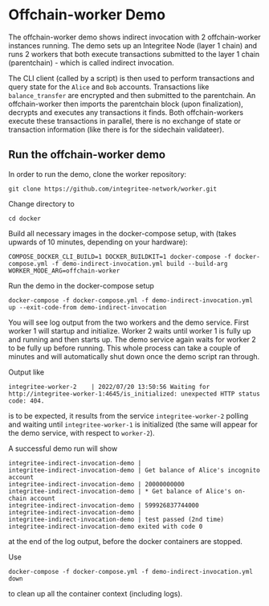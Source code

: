 # Offchain-worker Demo

The offchain-worker demo shows indirect invocation with 2 offchain-worker instances running.
The demo sets up an Integritee Node (layer 1 chain) and runs 2 workers that both execute transactions submitted to the layer 1 chain (parentchain) - which is called indirect invocation. 

The CLI client (called by a script) is then used to perform transactions and query state for the `Alice` and `Bob` accounts. Transactions like `balance_transfer` are encrypted and then submitted to the parentchain. An offchain-worker then imports the parentchain block (upon finalization), decrypts and executes any transactions it finds. Both offchain-workers execute these transactions in parallel, there is no exchange of state or transaction information (like there is for the sidechain validateer).

## Run the offchain-worker demo

In order to run the demo, clone the worker repository:
```
git clone https://github.com/integritee-network/worker.git
```

Change directory to
```
cd docker
```

Build all necessary images in the docker-compose setup, with (takes upwards of 10 minutes, depending on your hardware):
```
COMPOSE_DOCKER_CLI_BUILD=1 DOCKER_BUILDKIT=1 docker-compose -f docker-compose.yml -f demo-indirect-invocation.yml build --build-arg WORKER_MODE_ARG=offchain-worker
```

Run the demo in the docker-compose setup
```
docker-compose -f docker-compose.yml -f demo-indirect-invocation.yml up --exit-code-from demo-indirect-invocation
```

You will see log output from the two workers and the demo service. First worker 1 will startup and initialize. Worker 2 waits until worker 1 is fully up and running and then starts up. The demo service again waits for worker 2 to be fully up before running. This whole process can take a couple of minutes and will automatically shut down once the demo script ran through.

Output like
```
integritee-worker-2    | 2022/07/20 13:50:56 Waiting for http://integritee-worker-1:4645/is_initialized: unexpected HTTP status code: 404.
```
is to be expected, it results from the service `integritee-worker-2` polling and waiting until `integritee-worker-1` is initialized (the same will appear for the demo service, with respect to `worker-2`).

A successful demo run will show
```
integritee-indirect-invocation-demo |
integritee-indirect-invocation-demo | Get balance of Alice's incognito account
integritee-indirect-invocation-demo | 20000000000
integritee-indirect-invocation-demo | * Get balance of Alice's on-chain account
integritee-indirect-invocation-demo | 599926837744000
integritee-indirect-invocation-demo |
integritee-indirect-invocation-demo | test passed (2nd time)
integritee-indirect-invocation-demo exited with code 0
```
at the end of the log output, before the docker containers are stopped.

Use
```
docker-compose -f docker-compose.yml -f demo-indirect-invocation.yml down
```
to clean up all the container context (including logs).